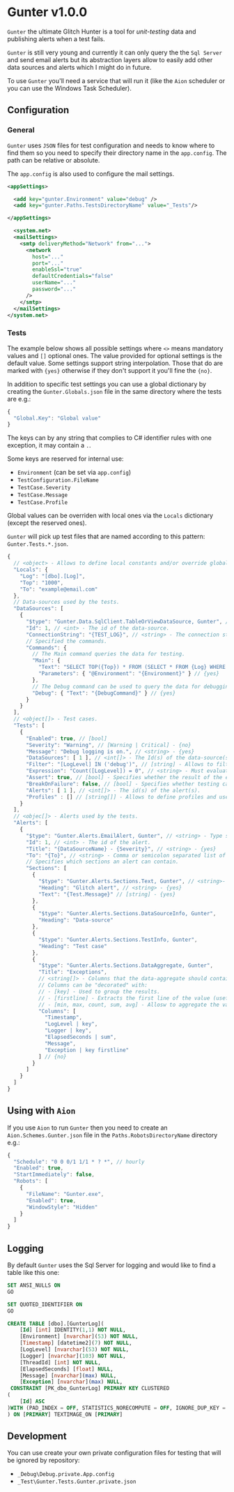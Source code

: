 # Gunter v1.0.0

`Gunter` the ultimate Glitch Hunter is a tool for _unit-testing_ data and publishing alerts when a test fails.

`Gunter` is still very young and currently it can only query the the `Sql Server` and send email alerts but its abstraction layers allow to easily add other data sources and alerts which I might do in future.

To use `Gunter` you'll need a service that will run it (like the `Aion` scheduler or you can use the Windows Task Scheduler).

## Configuration

### General

 `Gunter` uses `JSON` files for test configuration and needs to know where to find them so you need to specify their directory name in the `app.config`. The path can be relative or absolute.

 The `app.config` is also used to configure the mail settings.

```xml
<appSettings>

  <add key="gunter.Environment" value="debug" />
  <add key="gunter.Paths.TestsDirectoryName" value="_Tests"/>

</appSettings>

  <system.net>
  <mailSettings>
    <smtp deliveryMethod="Network" from="...">
      <network
        host="..."
        port="..."
        enableSsl="true"
        defaultCredentials="false"
        userName="..."
        password="..."
      />
    </smtp>
  </mailSettings>
</system.net>
```

### Tests

The example below shows all possible settings where `<>` means mandatory values and `[]` optional ones. The value provided for optional settings is the default value. Some settings support string interpolation. Those that do are marked with `{yes}` otherwise if they don't support it you'll fine the `{no}`.

In addition to specific test settings you can use a global dictionary by creating the `Gunter.Globals.json` file in the same directory where the tests are e.g.:

```js
{
  "Global.Key": "Global value"
}
```

The keys can by any string that complies to C# identifier rules with one exception, it may contain a `.`.

Some keys are reserved for internal use:

- `Environment` (can be set via `app.config`)
- `TestConfiguration.FileName`
- `TestCase.Severity`
- `TestCase.Message`
- `TestCase.Profile`

Global values can be overriden with local ones via the `Locals` dictionary (except the reserved ones).

`Gunter` will pick up test files that are named according to this pattern: `Gunter.Tests.*.json`.

```js
{
  // <object> - Allows to define local constants and/or override globals.
  "Locals": {
    "Log": "[dbo].[Log]",
    "Top": "1000",
    "To": "example@email.com"
  },
  // Data-sources used by the tests.
  "DataSources": [
    {
      "$type": "Gunter.Data.SqlClient.TableOrViewDataSource, Gunter", // <string> - The type specification of the data-source. {no}
      "Id": 1, // <int> - The id of the data-source.
      "ConnectionString": "{TEST_LOG}", // <string> - The connection string. {yes}
      // Specified the commands.
      "Commands": {
        // The Main command queries the data for testing.
        "Main": {
          "Text": "SELECT TOP({Top}) * FROM (SELECT * FROM {Log} WHERE [Environment] = @Environment AND [Timestamp] > DATEADD(HOUR, -1, GETUTCDATE())) AS t", // {yes}
          "Parameters": { "@Environment": "{Environment}" } // {yes}
        },
        // The Debug command can be used to query the data for debugging.
        "Debug": { "Text": "{DebugCommand}" } // {yes}
      }
    }
  ],
  // <object[]> - Test cases.
  "Tests": [
    {
      "Enabled": true, // [bool]
      "Severity": "Warning", // [Warning | Critical] - {no}
      "Message": "Debug logging is on.", // <string> - {yes}
      "DataSources": [ 1 ], // <int[]> - The Id(s) of the data-source(s).
      "Filter": "[LogLevel] IN ('debug')", // [string] - Allows to filter the results. {yes}
      "Expression": "Count([LogLevel]) = 0", // <string> - Must evaluate to boolean. {yes}
      "Assert": true, // [bool] - Specifies whether the result of the expression should be true or false.
      "BreakOnFailure": false, // [bool] - Specifies whether testing can continue if this one fails.
      "Alerts": [ 1 ], // <int[]> - The id(s) of the alert(s).
      "Profiles" : [] // [string[]] - Allows to define profiles and use this test only in specific scenarios.
    }   
  ],
  // <objec[]> - Alerts used by the tests.
  "Alerts": [
    {
      "$type": "Gunter.Alerts.EmailAlert, Gunter", // <string> - Type specification of the alert. {no}
      "Id": 1, // <int> - The id of the alert.
      "Title": "{DataSourceName} - {Severity}", // <string> - {yes}
      "To": "{To}", // <string> - Comma or semicolon separated list of email. {yes}
      // Specifies which sections an alert can contain.
      "Sections": [
        {
          "$type": "Gunter.Alerts.Sections.Text, Gunter", // <string>- The type specification of the section. {no}
          "Heading": "Glitch alert", // <string> - {yes}
          "Text": "{Test.Message}" // [string] - {yes}
        },
        { 
          "$type": "Gunter.Alerts.Sections.DataSourceInfo, Gunter", 
          "Heading": "Data-source"
        }, 
        { 
          "$type": "Gunter.Alerts.Sections.TestInfo, Gunter", 
          "Heading": "Test case"
        }, 
        {
          "$type": "Gunter.Alerts.Sections.DataAggregate, Gunter", 
          "Title": "Exceptions",
          // <string[]> - Columns that the data-aggregate should contain.
          // Columns can be "decorated" with:
          // - [key] - Used to group the results.
          // - [firstline] - Extracts the first line of the value (useful for exception strings).
          // - [min, max, count, sum, avg] - Allosw to aggregate the values, if nothing is specified then "first" is used.
          "Columns": [
            "Timestamp",
            "LogLevel | key",
            "Logger | key",
            "ElapsedSeconds | sum",
            "Message",
            "Exception | key firstline"
          ] // {no}
        }        
      ]
    }
  ]  
}
```

## Using with `Aion`

If you use `Aion` to run `Gunter` then you need to create an `Aion.Schemes.Gunter.json` file in the `Paths.RobotsDirectoryName` directory e.g.:

```js
{
  "Schedule": "0 0 0/1 1/1 * ? *", // hourly
  "Enabled": true, 
  "StartImmediately": false, 
  "Robots": [
    {
      "FileName": "Gunter.exe", 
      "Enabled": true, 
      "WindowStyle": "Hidden"
    }
  ]
}
```

## Logging

By default `Gunter` uses the Sql Server for logging and would like to find a table like this one:

```sql
SET ANSI_NULLS ON
GO

SET QUOTED_IDENTIFIER ON
GO

CREATE TABLE [dbo].[GunterLog](
	[Id] [int] IDENTITY(1,1) NOT NULL,
	[Environment] [nvarchar](53) NOT NULL,
	[Timestamp] [datetime2](7) NOT NULL,
	[LogLevel] [nvarchar](53) NOT NULL,
	[Logger] [nvarchar](103) NOT NULL,
	[ThreadId] [int] NOT NULL,
	[ElapsedSeconds] [float] NULL,
	[Message] [nvarchar](max) NULL,
	[Exception] [nvarchar](max) NULL,
 CONSTRAINT [PK_dbo_GunterLog] PRIMARY KEY CLUSTERED 
(
	[Id] ASC
)WITH (PAD_INDEX = OFF, STATISTICS_NORECOMPUTE = OFF, IGNORE_DUP_KEY = OFF, ALLOW_ROW_LOCKS = ON, ALLOW_PAGE_LOCKS = ON, FILLFACTOR = 80) ON [PRIMARY]
) ON [PRIMARY] TEXTIMAGE_ON [PRIMARY]
```

## Development

You can use create your own private configuration files for testing that will be ignored by repository:

- `_Debug\Debug.private.App.config` 
- `_Test\Gunter.Tests.Gunter.private.json`